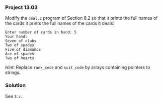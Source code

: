 ### Project 13.03
Modify the `deal.c` program of Section 8.2 so that it prints the full names of the cards it prints the full names of the cards it deals:
```
Enter number of cards in hand: 5
Your hand:
Seven of clubs
Two of spades
Five of diamonds
Ace of spades
Two of hearts
```

*Hint:* Replace `rank_code` and `suit_code` by arrays containing pointers to strings.

### Solution
See `3.c`.
